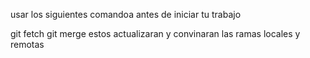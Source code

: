 usar los siguientes comandoa antes de iniciar tu trabajo

git fetch
git merge
estos actualizaran y convinaran las ramas locales y remotas
